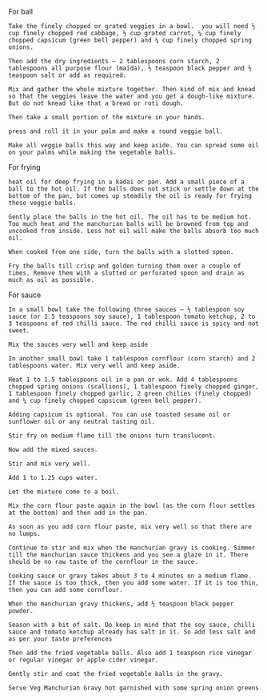 For ball

    Take the finely chopped or grated veggies in a bowl.  you will need ½ cup finely chopped red cabbage, ½ cup grated carrot, ¼ cup finely chopped capsicum (green bell pepper) and ¼ cup finely chopped spring onions.

    Then add the dry ingredients – 2 tablespoons corn starch, 2 tablespoons all purpose flour (maida), ½ teaspoon black pepper and ½ teaspoon salt or add as required.

    Mix and gather the whole mixture together. Then kind of mix and knead so that the veggies leave the water and you get a dough-like mixture. But do not knead like that a bread or roti dough. 

    Then take a small portion of the mixture in your hands.

    press and roll it in your palm and make a round veggie ball.

    Make all veggie balls this way and keep aside. You can spread some oil on your palms while making the vegetable balls.

For frying

    heat oil for deep frying in a kadai or pan. Add a small piece of a ball to the hot oil. If the balls does not stick or settle down at the bottom of the pan, but comes up steadily the oil is ready for frying these veggie balls. 

    Gently place the balls in the hot oil. The oil has to be medium hot. Too much heat and the manchurian balls will be browned from top and uncooked from inside. Less hot oil will make the balls absorb too much oil.

    When cooked from one side, turn the balls with a slotted spoon.

    Fry the balls till crisp and golden turning them over a couple of times. Remove them with a slotted or perforated spoon and drain as much as oil as possible.

For sauce

    In a small bowl take the following three sauces – ½ tablespoon soy sauce (or 1.5 teaspoons soy sauce), 1 tablespoon tomato ketchup, 2 to 3 teaspoons of red chilli sauce. The red chilli sauce is spicy and not sweet.

    Mix the sauces very well and keep aside

    In another small bowl take 1 tablespoon cornflour (corn starch) and 2 tablespoons water. Mix very well and keep aside.

    Heat 1 to 1.5 tablespoons oil in a pan or wok. Add 4 tablespoons chopped spring onions (scallions), 1 tablespoon finely chopped ginger, 1 tablespoon finely chopped garlic, 2 green chilies (finely chopped) and ¼ cup finely chopped capsicum (green bell pepper).

    Adding capsicum is optional. You can use toasted sesame oil or sunflower oil or any neutral tasting oil.

    Stir fry on medium flame till the onions turn translucent.

    Now add the mixed sauces.

    Stir and mix very well.

    Add 1 to 1.25 cups water.

    Let the mixture come to a boil.

    Mix the corn flour paste again in the bowl (as the corn flour settles at the bottom) and then add in the pan.

    As soon as you add corn flour paste, mix very well so that there are no lumps.

    Continue to stir and mix when the manchurian gravy is cooking. Simmer till the manchurian sauce thickens and you see a glaze in it. There should be no raw taste of the cornflour in the sauce.

    Cooking sauce or gravy takes about 3 to 4 minutes on a medium flame. If the sauce is too thick, then you add some water. If it is too thin, then you can add some cornflour.

    When the manchurian gravy thickens, add ½ teaspoon black pepper powder.

    Season with a bit of salt. Do keep in mind that the soy sauce, chilli sauce and tomato ketchup already has salt in it. So add less salt and as per your taste preferences

    Then add the fried vegetable balls. Also add 1 teaspoon rice vinegar or regular vinegar or apple cider vinegar.

    Gently stir and coat the fried vegetable balls in the gravy.

    Serve Veg Manchurian Gravy hot garnished with some spring onion greens 